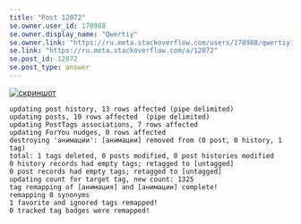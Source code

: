 ```yaml
---
title: "Post 12072"
se.owner.user_id: 178988
se.owner.display_name: "Qwertiy"
se.owner.link: "https://ru.meta.stackoverflow.com/users/178988/qwertiy"
se.link: "https://ru.meta.stackoverflow.com/a/12072"
se.post_id: 12072
se.post_type: answer
---
```

<p><a href="https://i.stack.imgur.com/sjLNm.png" rel="nofollow noreferrer"><img src="https://i.stack.imgur.com/sjLNm.png" alt="скриншот" /></a></p>
<pre><code>updating post history, 13 rows affected (pipe delimited)
updating posts, 10 rows affected  (pipe delimited)
updating PostTags associations, 7 rows affected
updating ForYou nudges, 0 rows affected
destroying 'анимации': [анимации] removed from (0 post, 0 history, 1 tag)
total: 1 tags deleted, 0 posts modified, 0 post histories modified
0 history records had empty tags; retagged to [untagged]
0 post records had empty tags; retagged to [untagged]
updating count for target tag, new count: 1325
tag remapping of [анимация] and [анимации] complete!
remapping 0 synonyms
1 favorite and ignored tags remapped!
0 tracked tag badges were remapped!
</code></pre>
